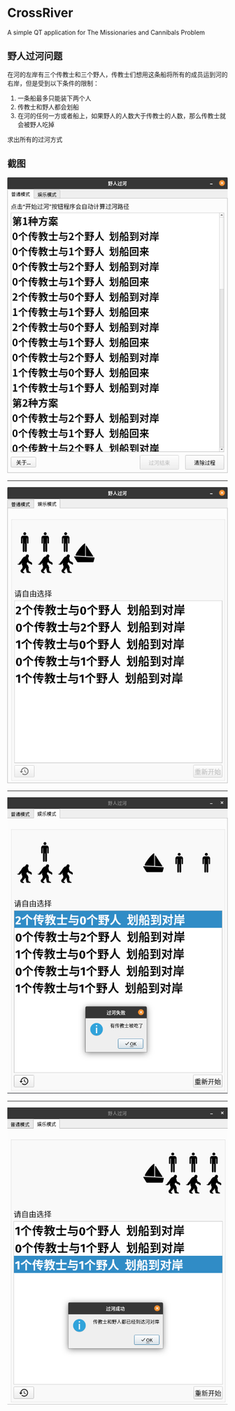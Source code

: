 # CrossRiver
A simple QT application for The Missionaries and Cannibals Problem
## 野人过河问题
在河的左岸有三个传教士和三个野人，传教士们想用这条船将所有的成员运到河的右岸，但是受到以下条件的限制：
1. 一条船最多只能装下两个人
2. 传教士和野人都会划船
3. 在河的任何一方或者船上，如果野人的人数大于传教士的人数，那么传教士就会被野人吃掉

求出所有的过河方式
## 截图
![普通模式](./screenshots/1.png)

***
![娱乐模式](./screenshots/2.png)

***
![过河失败](./screenshots/3.png)

***
![过河成功](./screenshots/4.png)
